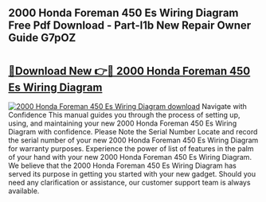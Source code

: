 ## 2000 Honda Foreman 450 Es Wiring Diagram Free Pdf Download - Part-l1b New Repair Owner Guide G7pOZ

# <h2><a href="http://dfi7bxd.blite.top/?on=2000+Honda+Foreman+450+Es+Wiring+Diagram">🔗Download New 👉🔴 2000 Honda Foreman 450 Es Wiring Diagram</a></h2>

[![2000 Honda Foreman 450 Es Wiring Diagram download](https://i.imgur.com/lujVjoI.png)](http://dfi7bxd.blite.top/?on=2000+Honda+Foreman+450+Es+Wiring+Diagram)
Navigate with Confidence This manual guides you through the process of setting up, using, and maintaining your new 2000 Honda Foreman 450 Es Wiring Diagram with confidence. Please Note the Serial Number Locate and record the serial number of your new 2000 Honda Foreman 450 Es Wiring Diagram for warranty purposes. Experience the power of list of features in the palm of your hand with your new 2000 Honda Foreman 450 Es Wiring Diagram. We believe that the 2000 Honda Foreman 450 Es Wiring Diagram has served its purpose in getting you started with your new gadget. Should you need any clarification or assistance, our customer support team is always available.
